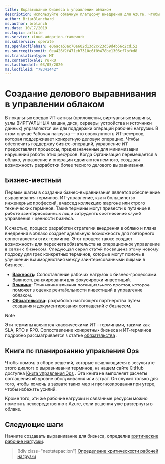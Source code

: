 ```yaml
---
title: Выравнивание бизнеса в управлении облаком
description: Используйте облачную платформу внедрения для Azure, чтобы узнать, как лучше управлять облачными операциями и разрабатывать более тесное бизнес-выравнивание.
author: BrianBlanchard
ms.author: brblanch
ms.date: 10/17/2019
ms.topic: article
ms.service: cloud-adoption-framework
ms.subservice: operate
ms.openlocfilehash: e06aca53ac70e602d13d2cc23d59d4b56c2cd152
ms.sourcegitcommit: 0ea426f2f471eb7310c6f09478be1306cf7bf0d8
ms.translationtype: MT
ms.contentlocale: ru-RU
ms.lasthandoff: 03/05/2020
ms.locfileid: "78341442"
---
```

# <a name="create-business-alignment-in-cloud-management"></a>Создание делового выравнивания в управлении облаком

В локальных средах ИТ-активы (приложения, виртуальные машины, узлы ВИРТУАЛЬНЫХ машин, диск, серверы, устройства и источники данных) управляются им для поддержки операций рабочей нагрузки. В этом случае Рабочая нагрузка — это совокупность ИТ-ресурсов, которая поддерживает конкретную деловую операцию. Чтобы обеспечить поддержку бизнес-операций, управление ИТ предоставляет процессы, предназначенные для минимизации нарушений работы этих ресурсов. Когда Организация перемещается в облако, управление и операции сдвигаются немного, создавая возможность разработки более тесного делового выравнивания.

## <a name="business-vernacular"></a>Бизнес-местный

Первым шагом в создании бизнес-выравнивания является обеспечение выравнивания терминов. ИТ-управление, как и большинство инженерных профессий, амассед коллекцию жаргоне или строго технических терминов. Такие термины могут привести к путанице в работе заинтересованных лиц и затруднять соотнесение служб управления к ценности бизнеса.

К счастью, процесс разработки стратегии внедрения в облако и плана внедрения в облако создает идеальную возможность для повторного сопоставления этих терминов. Этот процесс также создает возможности для пересчета обязательств на операционное управление в связи с бизнесом. Следующая серия статей посвящена этому новому подходу для трех конкретных терминов, которые могут помочь в улучшении взаимодействия между заинтересованными лицами в бизнесе. 

- **[Важность](./criticality.md):** Сопоставление рабочих нагрузок с бизнес-процессами. Важность ранжирования для фокусировки инвестиций.
- **[Влияние](./impact.md):** Понимание влияния потенциального простоя, которое поможет в оценке рентабельности инвестиций в управление облаком.
- **[Обязательства](./commitment.md):** разработка настоящего партнерства путем создания и документирования соглашений *с бизнесом*.

> [!NOTE]
> Эти термины являются классическими ИТ – терминами, такими как SLA, RTO и RPO. Сопоставление конкретных бизнеса и ИТ-терминов подробно рассматривается в статье [обязательства](./commitment.md) .

## <a name="ops-management-planning-workbook"></a>Книга по планированию управления Ops

Чтобы помочь в сборе решений, которые появляющиеся в результате этого диалога о выравнивании терминов, на нашем сайте GitHub доступна [Книга управления Ops](https://raw.githubusercontent.com/microsoft/CloudAdoptionFramework/master/manage/opsmanagementworkbook.xlsx) . Эта книга не выполняет расчеты соглашения об уровне обслуживания или затрат. Он служит только для того, чтобы помочь в захвате таких мер и прогнозирования при утере, чтобы избежать усилий.

Кроме того, эти же рабочие нагрузки и связанные ресурсы можно пометить непосредственно в Azure, если решения уже развернуты в облаке.

## <a name="next-steps"></a>Следующие шаги

Начните создавать выравнивание для бизнеса, определив [критические рабочие нагрузки](./criticality.md).

> [!div class="nextstepaction"]
> [Определение критическости рабочей нагрузки](./criticality.md)
